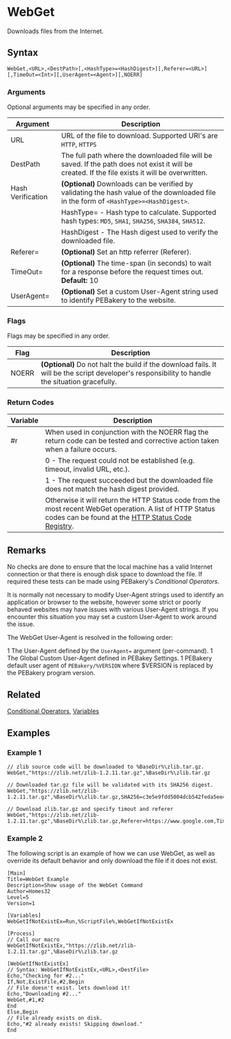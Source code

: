# WebGet

Downloads files from the Internet.

## Syntax

```pebakery
WebGet,<URL>,<DestPath>[,<HashType>=<HashDigest>][,Referer=<URL>][,TimeOut=<Int>][,UserAgent=<Agent>][,NOERR]
```

### Arguments

Optional arguments may be specified in any order.

| Argument | Description |
| --- | --- |
| URL | URL of the file to download. Supported URI's are `HTTP`, `HTTPS` |
| DestPath | The full path where the downloaded file will be saved. If the path does not exist it will be created. If the file exists it will be overwritten. |
| Hash Verification | **(Optional)** Downloads can be verified by validating the hash value of the downloaded file in the form of `<HashType>=<HashDigest>`. |
| | HashType= - Hash type to calculate. Supported hash types: `MD5`, `SHA1`, `SHA256`, `SHA384`, `SHA512`. |
| | HashDigest - The Hash digest used to verify the downloaded file. |
| Referer= | **(Optional)** Set an http referrer (Referer). |
| TimeOut= | **(Optional)** The time-span (in seconds) to wait for a response before the request times out. **Default:** 10 |
| UserAgent= | **(Optional)** Set a custom User-Agent string used to identify PEBakery to the website. |

### Flags

Flags may be specified in any order.

| Flag | Description |
| --- | --- |
| NOERR | **(Optional)** Do not halt the build if the download fails. It will be the script developer's responsibility to handle the situation gracefully. |

### Return Codes

| Variable | Description |
| --- | --- |
| #r | When used in conjunction with the NOERR flag the return code can be tested and corrective action taken when a failure occurs. |
| | 0 - The request could not be established (e.g. timeout, invalid URL, etc.). |
| | 1 - The request succeeded but the downloaded file does not match the hash digest provided. |
| | Otherwise it will return the HTTP Status code from the most recent WebGet operation. A list of HTTP Status codes can be found at the [HTTP Status Code Registry](https://www.iana.org/assignments/http-status-codes/http-status-codes.xhtml). |

## Remarks

No checks are done to ensure that the local machine has a valid Internet connection or that there is enough disk space to download the file. If required these tests can be made using PEBakery's *Conditional Operators*.


It is normally not necessary to modify User-Agent strings used to identify an application or browser to the website, however some strict or poorly behaved websites may have issues with various User-Agent strings. If you encounter this situation you may set a custom User-Agent to work around the issue.

The WebGet User-Agent is resolved in the following order:

1 The User-Agent defined by the `UserAgent=` argument (per-command).
1 The Global Custom User-Agent defined in PEBakey Settings.
1 PEBakery default user agent of `PEBakery/%VERSION` where $VERSION is replaced by the PEBakery program version.

## Related

[Conditional Operators](../Branch/Operators.md), [Variables](../../LangRef/Variables.md)

## Examples

### Example 1

```pebakery
// zlib source code will be downloaded to %BaseDir%\zlib.tar.gz.
WebGet,"https://zlib.net/zlib-1.2.11.tar.gz",%BaseDir%\zlib.tar.gz

// Downloaded tar.gz file will be validated with its SHA256 digest.
WebGet,"https://zlib.net/zlib-1.2.11.tar.gz",%BaseDir%\zlib.tar.gz,SHA256=c3e5e9fdd5004dcb542feda5ee4f0ff0744628baf8ed2dd5d66f8ca1197cb1a1

// Download zlib.tar.gz and specify timout and referer
WebGet,"https://zlib.net/zlib-1.2.11.tar.gz",%BaseDir%\zlib.tar.gz,Referer=https://www.google.com,Timeout=30
```

### Example 2

The following script is an example of how we can use WebGet, as well as override its default behavior and only download the file if it does not exist.

```pebakery
[Main]
Title=WebGet Example
Description=Show usage of the WebGet Command
Author=Homes32
Level=5
Version=1

[Variables]
WebGetIfNotExistEx=Run,%ScriptFile%,WebGetIfNotExistEx

[Process]
// Call our macro
WebGetIfNotExistEx,"https://zlib.net/zlib-1.2.11.tar.gz",%BaseDir%\zlib.tar.gz

[WebGetIfNotExistEx]
// Syntax: WebGetIfNotExistEx,<URL>,<DestFile>
Echo,"Checking for #2..."
If,Not,ExistFile,#2,Begin
// File doesn't exist. lets download it!
Echo,"Downloading #2..."
WebGet,#1,#2
End
Else,Begin
// File already exists on disk.
Echo,"#2 already exists! Skipping download."
End
```
